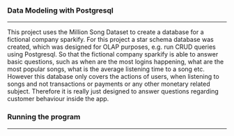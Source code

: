 ### Data Modeling with Postgresql
---
This project uses the Million Song Dataset to create a database for a fictional company sparkify. For this project a star schema database was created, which was designed for OLAP purposes, e.g. run CRUD queries using Postgresql. So that the fictional company sparkify is able to answer basic questions, such as when are the most logins happening, what are the most popular songs, what is the average listening time to a song etc. However this database only covers the actions of users, when listening to songs and not transactions or payments or any other monetary related subject. Therefore it is really just designed to answer questions regarding customer behaviour inside the app.
### Running the program
---
